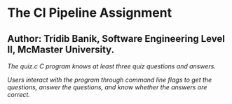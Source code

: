 # The CI Pipeline Assignment
## Author: Tridib Banik, Software Engineering Level II, McMaster University.

_The quiz.c C program knows at least three quiz questions and answers._

_Users interact with the program through command line flags to get the questions, answer the questions, and know whether the answers are correct._
